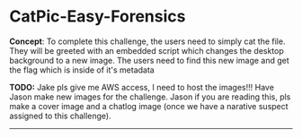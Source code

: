 # CatPic-Easy-Forensics

**Concept**: To complete this challenge, the users need to simply cat the file. They will be greeted with an embedded script which changes the desktop background to a new image. The users need to find this new image and get the flag which is inside of it's metadata

**TODO:** Jake pls give me AWS access, I need to host the images!!! Have Jason make new images for the challenge. Jason if you are reading this, pls make a cover image and a chatlog image (once we have a narative suspect assigned to this challenge). 
****

